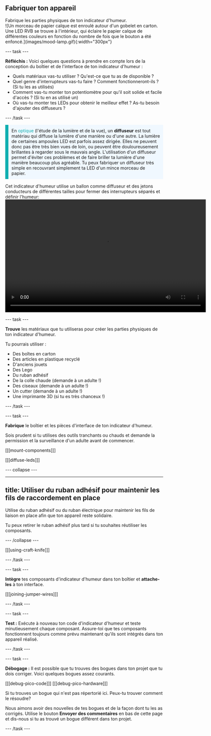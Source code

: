 ## Fabriquer ton appareil

<div style="display: flex; flex-wrap: wrap">
<div style="flex-basis: 200px; flex-grow: 1; margin-right: 15px;">
Fabrique les parties physiques de ton indicateur d'humeur.
</div>
<div>
![Un morceau de papier calque est enroulé autour d'un gobelet en carton. Une LED RVB se trouve à l'intérieur, qui éclaire le papier calque de différentes couleurs en fonction du nombre de fois que le bouton a été enfoncé.](images/mood-lamp.gif){:width="300px"}
</div>
</div>

--- task ---

**Réfléchis :** Voici quelques questions à prendre en compte lors de la conception du boîtier et de l'interface de ton indicateur d'humeur :

+ Quels matériaux vas-tu utiliser ? Qu'est-ce que tu as de disponible ?
+ Quel genre d'interrupteurs vas-tu faire ? Comment fonctionneront-ils ? (Si tu les as utilisés)
+ Comment vas-tu monter ton potentiomètre pour qu'il soit solide et facile d'accès ? (Si tu en as utilisé un)
+ Où vas-tu monter tes LEDs pour obtenir le meilleur effet ? As-tu besoin d'ajouter des diffuseurs ?

--- /task ---

<p style='border-left: solid; border-width:10px; border-color: #0faeb0; background-color: aliceblue; padding: 10px;'>
En <span style="color: #0faeb0">optique</span> (l'étude de la lumière et de la vue), un <b>diffuseur</b> est tout matériau qui diffuse la lumière d'une manière ou d'une autre. La lumière de certaines ampoules LED est parfois assez dirigée. Elles ne peuvent donc pas être très bien vues de loin, ou peuvent être douloureusement brillantes à regarder sous le mauvais angle. L'utilisation d'un diffuseur permet d'éviter ces problèmes et de faire briller ta lumière d'une manière beaucoup plus agréable. Tu peux fabriquer un diffuseur très simple en recouvrant simplement ta LED d'un mince morceau de papier.
</p>

Cet indicateur d'humeur utilise un ballon comme diffuseur et des jetons conducteurs de différentes tailles pour fermer des interrupteurs séparés et définir l'humeur:
<video width="640" height="360" controls>
<source src="images/vibechecker.mp4" type="video/mp4">
Ton navigateur ne prend pas en charge la vidéo WebM, essaye FireFox ou Chrome
</video>

--- task ---

**Trouve** les matériaux que tu utiliseras pour créer les parties physiques de ton indicateur d'humeur.

Tu pourrais utiliser :
+ Des boîtes en carton
+ Des articles en plastique recyclé
+ D'anciens jouets
+ Des Lego
+ Du ruban adhésif
+ De la colle chaude (demande à un adulte !)
+ Des ciseaux (demande à un adulte !)
+ Un cutter (demande à un adulte !)
+ Une imprimante 3D (si tu es très chanceux !)

--- /task ---

--- task ---

**Fabrique** le boîtier et les pièces d'interface de ton indicateur d'humeur.

Sois prudent si tu utilises des outils tranchants ou chauds et demande la permission et la surveillance d'un adulte avant de commencer.

[[[mount-components]]]

[[[diffuse-leds]]]

--- collapse ---

---
title: Utiliser du ruban adhésif pour maintenir les fils de raccordement en place
---

Utilise du ruban adhésif ou du ruban électrique pour maintenir les fils de liaison en place afin que ton appareil reste solidaire.

Tu peux retirer le ruban adhésif plus tard si tu souhaites réutiliser les composants.

--- /collapse ---

[[[using-craft-knife]]]

--- /task ---

--- task ---

**Intègre** tes composants d'indicateur d'humeur dans ton boîtier et **attache-les** à ton interface.

[[[joining-jumper-wires]]]

--- /task ---

--- task ---

**Test :** Exécute à nouveau ton code d'indicateur d'humeur et teste minutieusement chaque composant. Assure-toi que tes composants fonctionnent toujours comme prévu maintenant qu'ils sont intégrés dans ton appareil réalisé.

--- /task ---

--- task ---

**Débogage :** Il est possible que tu trouves des bogues dans ton projet que tu dois corriger. Voici quelques bogues assez courants.

[[[debug-pico-code]]]
[[[debug-pico-hardware]]]

Si tu trouves un bogue qui n'est pas répertorié ici. Peux-tu trouver comment le résoudre?

Nous aimons avoir des nouvelles de tes bogues et de la façon dont tu les as corrigés. Utilise le bouton **Envoyer des commentaires** en bas de cette page et dis-nous si tu as trouvé un bogue différent dans ton projet.

--- /task ---
